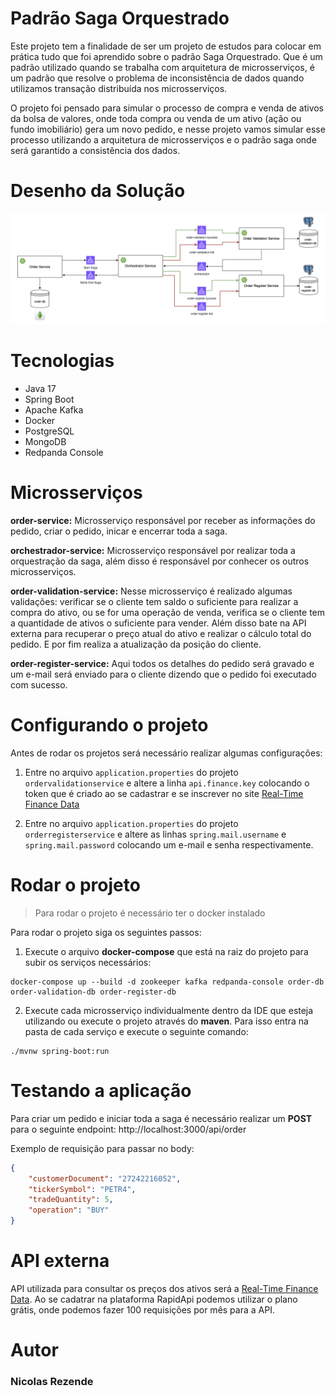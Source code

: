 # Padrão Saga Orquestrado

Este projeto tem a finalidade de ser um projeto de estudos para colocar em prática tudo que foi aprendido sobre o padrão Saga Orquestrado. Que é um padrão utilizado quando se trabalha com arquitetura de microsserviços, é um padrão que resolve o problema de inconsistência de dados quando utilizamos transação distribuída nos microsserviços.

O projeto foi pensado para simular o processo de compra e venda de ativos da bolsa de valores, onde toda compra ou venda de um ativo (ação ou fundo imobiliário) gera um novo pedido, e nesse projeto vamos simular esse processo utilizando a arquitetura de microsserviços e o padrão saga onde será garantido a consistência dos dados.

# Desenho da Solução

![Arquitetura](docs/arquitetura.png)


# Tecnologias

- Java 17
- Spring Boot
- Apache Kafka
- Docker
- PostgreSQL
- MongoDB
- Redpanda Console

# Microsserviços

**order-service:** Microsserviço responsável por receber as informações do pedido, criar o pedido, inicar e encerrar toda a saga.

**orchestrador-service:** Microsserviço responsável por realizar toda a orquestração da saga, além disso é responsável por conhecer os outros microsserviços.

**order-validation-service:** Nesse microsserviço é realizado algumas validações: verificar se o cliente tem saldo o suficiente para realizar a compra do ativo, ou se for uma operação de venda, verifica se o cliente tem a quantidade de ativos o suficiente para vender. Além disso bate na API externa para recuperar o preço atual do ativo e realizar o cálculo total do pedido. E por fim realiza a atualização da posição do cliente.

**order-register-service:** Aqui todos os detalhes do pedido será gravado e um e-mail será enviado para o cliente dizendo que o pedido foi executado com sucesso.

# Configurando o projeto

Antes de rodar os projetos será necessário realizar algumas configurações:

1. Entre no arquivo `application.properties` do projeto `ordervalidationservice` e altere a linha `api.finance.key` colocando o token que é criado ao se cadastrar e se inscrever no site [Real-Time Finance Data](https://rapidapi.com/letscrape-6bRBa3QguO5/api/real-time-finance-data/)

2. Entre no arquivo `application.properties` do projeto `orderregisterservice` e altere as linhas `spring.mail.username` e `spring.mail.password` colocando um e-mail e senha respectivamente.

# Rodar o projeto

> Para rodar o projeto é necessário ter o docker instalado

Para rodar o projeto siga os seguintes passos:

1. Execute o arquivo **docker-compose** que está na raiz do projeto para subir os serviços necessários:
``` shell
docker-compose up --build -d zookeeper kafka redpanda-console order-db order-validation-db order-register-db
```

2. Execute cada microsserviço individualmente dentro da IDE que esteja utilizando ou execute o projeto através do **maven**. Para isso entra na pasta de cada serviço e execute o seguinte comando:
``` shell
./mvnw spring-boot:run
```

# Testando a aplicação

Para criar um pedido e iniciar toda a saga é necessário realizar um **POST** para o seguinte endpoint: http://localhost:3000/api/order

Exemplo de requisição para passar no body:

``` json
{
	"customerDocument": "27242216052",
	"tickerSymbol": "PETR4",
	"tradeQuantity": 5,
	"operation": "BUY"
}
```

# API externa

API utilizada para consultar os preços dos ativos será a [Real-Time Finance Data](https://rapidapi.com/letscrape-6bRBa3QguO5/api/real-time-finance-data/). Ao se cadatrar na plataforma RapidApi podemos utilizar o plano grátis, onde podemos fazer 100 requisições por mês para a API.

# Autor

### Nicolas Rezende